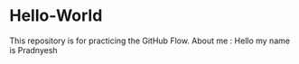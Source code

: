 # Hello-World
This repository is for practicing the GitHub Flow.
About me : Hello my name is Pradnyesh